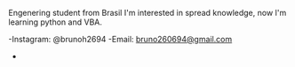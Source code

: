 Engenering student from Brasil
I'm interested in spread knowledge, now I'm learning
python and VBA.

-Instagram: @brunoh2694
-Email: bruno260694@gmail.com


-

<!---
brunoh2694/brunoh2694 is a ✨ special ✨ repository because its `README.md` (this file) appears on your GitHub profile.
You can click the Preview link to take a look at your changes.
--->
